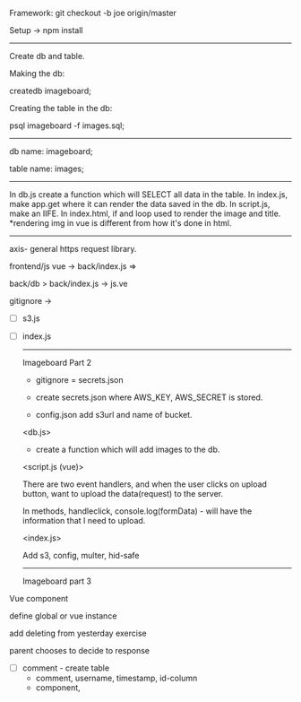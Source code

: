 Framework:
git checkout -b joe origin/master

Setup -> npm install

------

Create db and table.

Making the db:

createdb imageboard;

Creating the table in the db:

psql imageboard -f images.sql;

------

db name: imageboard;

table name: images;

------

In db.js create a function which will SELECT all data in the table. In index.js, make app.get where it can render the data saved in the db. In script.js, make an IIFE. In index.html, if and loop used to render the image and title. *rendering img in vue is different from how it's done in html.

--------

axis- general https request library.

frontend/js vue -> back/index.js =>

back/db > back/index.js -> js.ve

gitignore -> 

- [ ] s3.js

- [ ] index.js

  ------

  Imageboard Part 2

  - gitignore = secrets.json

  - create secrets.json where AWS_KEY, AWS_SECRET is stored.
  - config.json add s3url and name of bucket.

  <db.js>

  - create a function which will add images to the db. 

  <script.js (vue)>

  There are two event handlers, and when the user clicks on upload button, want to upload the data(request) to the server.

  In methods, handleclick, console.log(formData) - will have the information that I need to upload. 

  <index.js>

  Add s3, config, multer, hid-safe
  
  --------------
  
  Imageboard part 3

Vue component

define global or vue instance

add deleting from yesterday exercise

parent chooses to decide to response

- [ ] comment - create table
  - comment, username, timestamp, id-column
  - component, 































